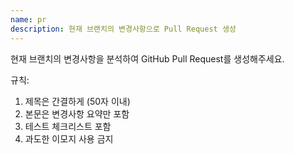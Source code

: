 ```yaml
---
name: pr
description: 현재 브랜치의 변경사항으로 Pull Request 생성
---
```


현재 브랜치의 변경사항을 분석하여 GitHub Pull Request를 생성해주세요.

규칙:
1. 제목은 간결하게 (50자 이내)
2. 본문은 변경사항 요약만 포함
3. 테스트 체크리스트 포함
4. 과도한 이모지 사용 금지